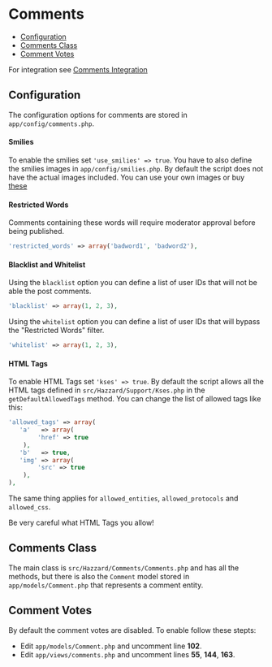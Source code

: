 # Comments

- [Configuration](#configuration)
- [Comments Class](#comments-class)
- [Comment Votes](#comment-votes)

For integration see [Comments Integration](comments-integration.md)

## Configuration

The configuration options for comments are stored in `app/config/comments.php`.

#### Smilies

To enable the smilies set `'use_smilies' => true`. You have to also define the smilies images in `app/config/smilies.php`. By default the script does not have the actual images included. You can use your own images or buy [these](http://graphicriver.net/item/matte-motes-emoticon-set/33923)

#### Restricted Words

Comments containing these words will require moderator approval before being published.

```php
'restricted_words' => array('badword1', 'badword2'),
```

#### Blacklist and Whitelist

Using the `blacklist` option you can define a list of user IDs that will not be able the post comments.

```php
'blacklist' => array(1, 2, 3),
```

Using the `whitelist` option you can define a list of user IDs that will bypass the "Restricted Words" filter.

```php
'whitelist' => array(1, 2, 3),
```

#### HTML Tags

To enable HTML Tags set `'kses' => true`. By default the script allows all the HTML tags defined in `src/Hazzard/Support/Kses.php` in the `getDefaultAllowedTags` method. You can change the list of allowed tags like this:

```php
'allowed_tags' => array(
   'a'   => array(
        'href' => true
    ),
   'b'   => true,
   'img' => array(
        'src' => true
    ),
),
```

The same thing applies for `allowed_entities`, `allowed_protocols` and `allowed_css`.

Be very careful what HTML Tags you allow!

## Comments Class

The main class is `src/Hazzard/Comments/Comments.php` and has all the methods, but there is also the `Comment` model stored in `app/models/Comment.php` that represents a comment entity.

## Comment Votes

By default the comment votes are disabled. To enable follow these stepts:

- Edit `app/models/Comment.php` and uncomment line __102__.
- Edit `app/views/comments.php` and uncomment lines __55__, __144__, __163__.
